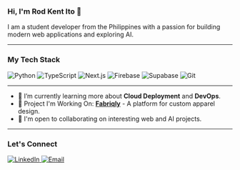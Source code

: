 ### Hi, I'm Rod Kent Ito 👋

I am a student developer from the Philippines with a passion for building modern web applications and exploring AI.

---

### My Tech Stack
<p align="left">
  <img src="https://img.shields.io/badge/Python-3776AB?style=for-the-badge&logo=python&logoColor=white" alt="Python"/>
  <img src="https://img.shields.io/badge/TypeScript-3178C6?style=for-the-badge&logo=typescript&logoColor=white" alt="TypeScript"/>
  <img src="https://img.shields.io/badge/Next.js-000000?style=for-the-badge&logo=nextdotjs&logoColor=white" alt="Next.js"/>
  <img src="https://img.shields.io/badge/Firebase-FFCA28?style=for-the-badge&logo=firebase&logoColor=black" alt="Firebase"/>
  <img src="https://img.shields.io/badge/Supabase-3ECF8E?style=for-the-badge&logo=supabase&logoColor=white" alt="Supabase"/>
  <img src="https://img.shields.io/badge/Git-F05032?style=for-the-badge&logo=git&logoColor=white" alt="Git"/>
</p>

---

- 🌱 I’m currently learning more about **Cloud Deployment** and **DevOps**.
- 🚀 Project I'm Working On: **[Fabriqly](https://github.com/Fabriqly/Fabriqly)** - A platform for custom apparel design.
- 🤝 I'm open to collaborating on interesting web and AI projects.

---

### Let's Connect
<p align="left">
  <a href="https://www.linkedin.com/in/rod-kent-ito-b96950387/">
    <img src="https://img.shields.io/badge/LinkedIn-0A66C2?style=for-the-badge&logo=linkedin&logoColor=white" alt="LinkedIn"/>
  </a>
  <a href="mailto:rodmayol82@gmail.com">
    <img src="https://img.shields.io/badge/Email-D14836?style=for-the-badge&logo=gmail&logoColor=white" alt="Email"/>
  </a>
</p>
